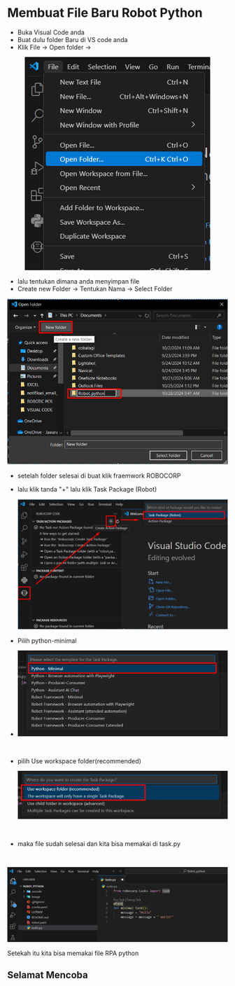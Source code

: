  # Membuat File Baru Robot Python

- Buka Visual Code anda
- Buat dulu folder Baru di VS code anda
- Klik File -> Open folder ->

<p align="center">
  <img src="/image/image1.png" alt="logo"/>
</p>


- lalu tentukan dimana anda menyimpan file
- Create new Folder ->  Tentukan Nama -> Select Folder


 <p align="center">
  <img src="/image/image2.png" alt="logo"/>
</p>


- setelah folder selesai di buat klik fraemwork ROBOCORP
- lalu klik tanda  "+"  lalu klik Task Package (Robot)


  <p align="center">
  <img src="/image/image3.png" alt="logo"/>
</p>

- Pilih python-minimal
- 
    <p align="center">
  <img src="/image/image4.png" alt="logo"/>
</p>
<br/>

- pilih Use workspace folder(recommended)

  <p align="center">
  <img src="/image/image5.png" alt="logo"/>
</p>
<br/>

- maka file sudah selesai dan kita bisa memakai di task.py
<br/>

  <p align="center">
  <img src="/image/image6.png" alt="logo"/>
</p>


Setekah itu kita bisa memakai file RPA python 

## Selamat Mencoba 
